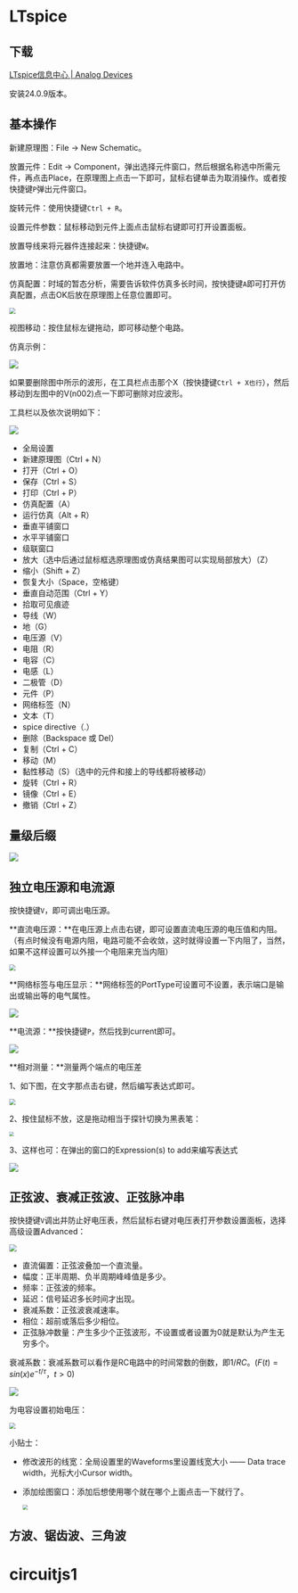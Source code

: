 # LTspice

## 下载

[LTspice信息中心 | Analog Devices](https://www.analog.com/cn/resources/design-tools-and-calculators/ltspice-simulator.html)

安装24.0.9版本。

## 基本操作

新建原理图：File → New Schematic。

放置元件：Edit → Component，弹出选择元件窗口，然后根据名称选中所需元件，再点击Place，在原理图上点击一下即可，鼠标右键单击为取消操作。或者按快捷键`P`弹出元件窗口。

旋转元件：使用快捷键`Ctrl + R`。

设置元件参数：鼠标移动到元件上面点击鼠标右键即可打开设置面板。

放置导线来将元器件连接起来：快捷键`W`。

放置地：注意仿真都需要放置一个地并连入电路中。

仿真配置：时域的暂态分析，需要告诉软件仿真多长时间，按快捷键`A`即可打开仿真配置，点击OK后放在原理图上任意位置即可。

<img src="img/仿真配置.png" style="zoom:67%;" />

视图移动：按住鼠标左键拖动，即可移动整个电路。

仿真示例：

![](img/仿真简单示例.png)

如果要删除图中所示的波形，在工具栏点击那个X（按快捷键`Ctrl + X也行`），然后移动到左图中的V(n002)点一下即可删除对应波形。

工具栏以及依次说明如下：

![](img/工具栏.png)

- 全局设置
- 新建原理图（Ctrl + N）
- 打开（Ctrl + O）
- 保存（Ctrl + S）
- 打印（Ctrl + P）
- 仿真配置（A）
- 运行仿真（Alt + R）
- 垂直平铺窗口
- 水平平铺窗口
- 级联窗口
- 放大（选中后通过鼠标框选原理图或仿真结果图可以实现局部放大）（Z）
- 缩小（Shift + Z）
- 恢复大小（Space，空格键）
- 垂直自动范围（Ctrl + Y）
- 拾取可见痕迹
- 导线（W）
- 地（G）
- 电压源（V）
- 电阻（R）
- 电容（C）
- 电感（L）
- 二极管（D）
- 元件（P）
- 网络标签（N）
- 文本（T）
- spice directive（.）
- 删除（Backspace 或 Del）
- 复制（Ctrl + C）
- 移动（M）
- 黏性移动（S）（选中的元件和接上的导线都将被移动）
- 旋转（Ctrl + R）
- 镜像（Ctrl + E）
- 撤销（Ctrl + Z）

## 量级后缀

![](img/后缀.png)



## 独立电压源和电流源

按快捷键`V`，即可调出电压源。

**直流电压源：**在电压源上点击右键，即可设置直流电压源的电压值和内阻。（有点时候没有电源内阻，电路可能不会收敛，这时就得设置一下内阻了，当然，如果不这样设置可以外接一个电阻来充当内阻）

<img src="img/直流电压源.png" style="zoom:67%;" />

**网络标签与电压显示：**网络标签的PortType可设置可不设置，表示端口是输出或输出等的电气属性。

<img src="img/网络标签.png"  />

**电流源：**按快捷键`P`，然后找到current即可。

![](img/电流源.png)

**相对测量：**测量两个端点的电压差

1、如下图，在文字那点击右键，然后编写表达式即可。

<img src="img/测量电压差.png" style="zoom: 67%;" />

2、按住鼠标不放，这是拖动相当于探针切换为黑表笔：

<img src="img/相对测量.png" style="zoom: 50%;" />

3、这样也可：在弹出的窗口的Expression(s) to add来编写表达式

![](img/相对测量这样也行.png)



## 正弦波、衰减正弦波、正弦脉冲串

按快捷键`V`调出并防止好电压表，然后鼠标右键对电压表打开参数设置面板，选择高级设置Advanced：

<img src="img/正弦波相关系数.png" style="zoom:80%;" />

- 直流偏置：正弦波叠加一个直流量。
- 幅度：正半周期、负半周期峰峰值是多少。
- 频率：正弦波的频率。
- 延迟：信号延迟多长时间才出现。
- 衰减系数：正弦波衰减速率。
- 相位：超前或落后多少相位。
- 正弦脉冲数量：产生多少个正弦波形，不设置或者设置为0就是默认为产生无穷多个。

衰减系数：衰减系数可以看作是RC电路中的时间常数的倒数，即$1/RC$。($F(t)=sin(x)e^{-t/τ}，t>0$)

![](img/衰减系数.png)

为电容设置初始电压：

<img src="img/电容电压设置.png" style="zoom:67%;" />

小贴士：

- 修改波形的线宽：全局设置里的Waveforms里设置线宽大小 —— Data trace width，光标大小Cursor width。

- 添加绘图窗口：添加后想使用哪个就在哪个上面点击一下就行了。

  <img src="img/绘图窗口.png" style="zoom:60%;" />







## 方波、锯齿波、三角波





























# circuitjs1
